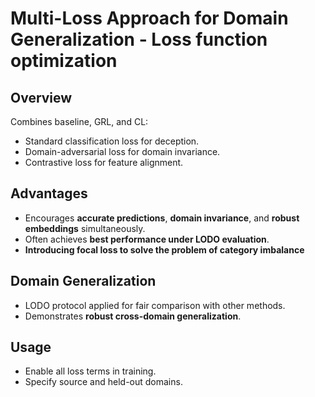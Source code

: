 # Multi-Loss Approach for Domain Generalization - Loss function optimization


## Overview
Combines baseline, GRL, and CL:
- Standard classification loss for deception.
- Domain-adversarial loss for domain invariance.
- Contrastive loss for feature alignment.

## Advantages
- Encourages **accurate predictions**, **domain invariance**, and **robust embeddings** simultaneously.
- Often achieves **best performance under LODO evaluation**.
- **Introducing focal loss to solve the problem of category imbalance**

## Domain Generalization
- LODO protocol applied for fair comparison with other methods.
- Demonstrates **robust cross-domain generalization**.

## Usage
- Enable all loss terms in training.
- Specify source and held-out domains.

